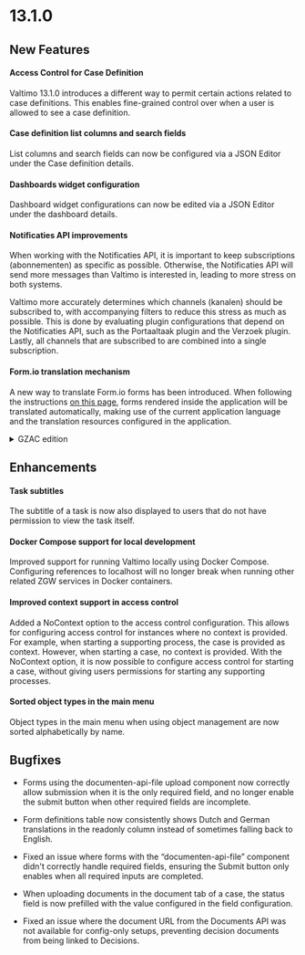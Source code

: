 # 13.1.0

## New Features

#### Access Control for Case Definition

Valtimo 13.1.0 introduces a different way to permit certain actions related to case definitions. 
This enables fine-grained control over when a user is allowed to see a case definition.

#### Case definition list columns and search fields

List columns and search fields can now be configured via a JSON Editor under the Case definition details.

#### Dashboards widget configuration

Dashboard widget configurations can now be edited via a JSON Editor under the dashboard details.

#### Notificaties API improvements

When working with the Notificaties API, it is important to keep subscriptions (abonnementen) as specific as possible. 
Otherwise, the Notificaties API will send more messages than Valtimo is interested in, leading to more stress on both
systems.

Valtimo more accurately determines which channels (kanalen) should be subscribed to, with accompanying filters to reduce this
stress as much as possible. This is done by evaluating plugin configurations that depend on the Notificaties API, such
as the Portaaltaak plugin and the Verzoek plugin. Lastly, all channels that are subscribed to are combined into a
single subscription.

#### Form.io translation mechanism

A new way to translate Form.io forms has been introduced. When following the instructions [on this page](../../../features/forms/README.md),
forms rendered inside the application will be translated automatically, making use of the current application language
and the translation resources configured in the application.

<details>

<summary>GZAC edition</summary>

#### New Zaken API plugin actions

New actions have been added to the Zaken API plugin:

##### Patch zaak

The Patch zaak action allows partial updates to a Zaak. Only the fields that are set while configuring the action 
will be updated.

##### New create zaakrol types

New actions were added to create a <em>ZaakRol</em> of different types. Before it was possible to create a 
<em>ZaakRol</em> where the type of <em>betrokkene</em> was `natuurlijk_persoon` and `niet_natuurlijk_persoon` only. 
The following actions were added to create a <em>ZaakRol</em> of the respective type:
- Create zaakrol - employee (for `medewerker`)
- Create zaakrol - organizational unit (for `organisatorische_eenheid`)
- Create zaakrol - branch (for `vestiging`)

</details>

## Enhancements

#### Task subtitles

The subtitle of a task is now also displayed to users that do not have permission to view the task itself.

#### Docker Compose support for local development

Improved support for running Valtimo locally using Docker Compose. Configuring references to localhost will no 
longer break when running other related ZGW services in Docker containers.

#### Improved context support in access control

Added a NoContext option to the access control configuration. This allows for configuring access control for instances 
where no context is provided. For example, when starting a supporting process, the case is provided as context. However, 
when starting a case, no context is provided. With the NoContext option, it is now possible to configure access control
for starting a case, without giving users permissions for starting any supporting processes.

#### Sorted object types in the main menu

Object types in the main menu when using object management are now sorted alphabetically by name.

## Bugfixes 

* Forms using the documenten-api-file upload component now correctly allow submission when it is the only required field, and no longer enable the submit button when other required fields are incomplete.

* Form definitions table now consistently shows Dutch and German translations in the readonly column instead of sometimes falling back to English.
  
* Fixed an issue where forms with the “documenten-api-file” component didn't correctly handle required fields, ensuring the Submit button only enables when all required inputs are completed.

* When uploading documents in the document tab of a case, the status field is now prefilled with the value configured in the 
field configuration.

* Fixed an issue where the document URL from the Documents API was not available for config-only setups, preventing decision documents from being linked to Decisions.
